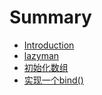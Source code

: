 # Summary

* [Introduction](README.md)
* [lazyman](lazyman/README.md)
* [初始化数组](initializeAarray/README.md)
* [实现一个bind()](bind/README.md)

